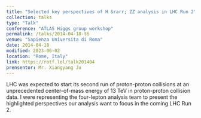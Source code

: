 ```yaml
---
title: "Selected key perspectives of H &rarr; ZZ analysis in LHC Run 2"
collection: talks
type: "Talk"
conference: "ATLAS Higgs group workshop"
permalink: /talks/2014-04-18-t6
venue: "Sapienza Universita di Roma"
date: 2014-04-18
modified: 2023-06-02
location: "Rome, Italy"
link: https://rotf.lol/talk201404
prensentor: Mr. Xiangyang Ju
---
```


LHC was expected to start its second run of proton-proton collisions at an unprecedented center-of-mass energy of 13 TeV in proton-proton collision data. I were representing the four-lepton analysis team to present the highlighted perspectives our analysis want to focus in the coming LHC Run 2. 
